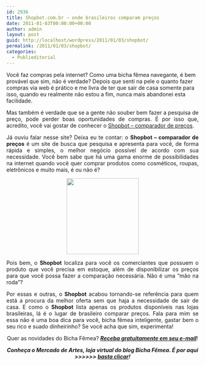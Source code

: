 ```yaml
---
id: 2936
title: Shopbot.com.br – onde brasileiros comparam preços
date: 2011-01-03T00:00:00+00:00
author: admin
layout: post
guid: http://localhost/wordpress/2011/01/03/shopbot/
permalink: /2011/01/03/shopbot/
categories:
  - Publieditorial
---
```

Você faz compras pela internet? Como uma bicha fêmea navegante, é bem provável que sim, não é verdade? Depois que senti na pele o quanto fazer compras via web é prático e me livra de ter que sair de casa somente para isso, quando eu realmente não estou a fim, nunca mais abandonei esta facilidade.

<p style="text-align: justify;">
  Mas também é verdade que se a gente não souber bem fazer a pesquisa de preço, pode perder boas oportunidades de compras. É por isso que, acredito, você vai gostar de conhecer o <a href="http://www.shopbot.com.br/" target="_blank">Shopbot – comparador de preços</a>.
</p>

<!--more-->

<p style="text-align: justify;">
  Já ouviu falar nesse site? Deixa eu te contar: o <strong>Shopbot – comparador de preços</strong> é um site de busca que pesquisa e apresenta para você, de forma rápida e simples, o melhor negócio possível de acordo com sua necessidade. Você bem sabe que há uma gama enorme de possibilidades na internet quando você quer comprar produtos como cosméticos, roupas, eletrônicos e muito mais, é ou não é?
</p>

<p style="text-align: center;">
  <a href="http://www.trololodemulher.com.br/blog/wp-content/uploads/2010/12/shopbot.jpg"><img class="alignnone size-full wp-image-5745" title="shopbot" src="http://www.trololodemulher.com.br/blog/wp-content/uploads/2010/12/shopbot.jpg" alt="" width="189" height="199" /></a>
</p>

<p style="text-align: justify;">
  Pois bem, o <strong>Shopbot</strong> localiza para você os comerciantes que possuem o produto que você precisa em estoque, além de disponibilizar os preços para que você possa fazer a comparação necessária. Não é uma “mão na roda”?
</p>

<p style="text-align: justify;">
  Por essas e outras, o <strong>Shopbot</strong> acabou tornando-se referência para quem está a procura da melhor oferta sem que haja a necessidade de sair de casa. E como o <strong>Shopbot</strong> lista apenas os produtos disponíveis nas lojas brasileiras, lá é o lugar de brasileiro comparar preços. Fala para mim se essa não é uma boa dica para você, bicha fêmea inteligente, gastar bem o seu rico e suado dinheirinho? Se você acha que sim, experimenta!
</p>

<p style="text-align: center;">
  Quer as novidades do Bicha Fêmea? <strong><em><a href="http://feedburner.google.com/fb/a/mailverify?uri=blogbichafemea&loc=pt_BR">Receba gratuitamente em seu e-mail</a></em></strong>!
</p>

<p style="text-align: center;">
  <strong><em>Conheça o Mercado de Artes, loja virtual do blog Bicha Fêmea. É por aqui >>>>>> </em><a href="http://www.trololodemulher.com.br/loja/"><em>basta clicar</em></a><em>!</em></strong>
</p>